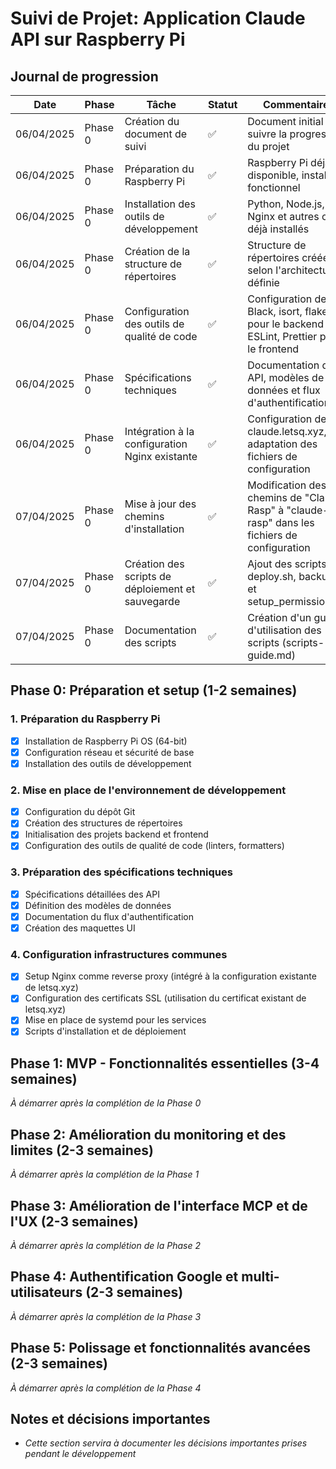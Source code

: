 # Suivi de Projet: Application Claude API sur Raspberry Pi

## Journal de progression

| Date | Phase | Tâche | Statut | Commentaires |
|------|-------|-------|--------|-------------|
| 06/04/2025 | Phase 0 | Création du document de suivi | ✅ | Document initial pour suivre la progression du projet |
| 06/04/2025 | Phase 0 | Préparation du Raspberry Pi | ✅ | Raspberry Pi déjà disponible, installé et fonctionnel |
| 06/04/2025 | Phase 0 | Installation des outils de développement | ✅ | Python, Node.js, Git, Nginx et autres outils déjà installés |
| 06/04/2025 | Phase 0 | Création de la structure de répertoires | ✅ | Structure de répertoires créée selon l'architecture définie |
| 06/04/2025 | Phase 0 | Configuration des outils de qualité de code | ✅ | Configuration de Black, isort, flake8 pour le backend et ESLint, Prettier pour le frontend |
| 06/04/2025 | Phase 0 | Spécifications techniques | ✅ | Documentation des API, modèles de données et flux d'authentification
| 06/04/2025 | Phase 0 | Intégration à la configuration Nginx existante | ✅ | Configuration de claude.letsq.xyz, adaptation des fichiers de configuration
| 07/04/2025 | Phase 0 | Mise à jour des chemins d'installation | ✅ | Modification des chemins de "Claude-Rasp" à "claude-rasp" dans les fichiers de configuration
| 07/04/2025 | Phase 0 | Création des scripts de déploiement et sauvegarde | ✅ | Ajout des scripts deploy.sh, backup.sh et setup_permissions.sh
| 07/04/2025 | Phase 0 | Documentation des scripts | ✅ | Création d'un guide d'utilisation des scripts (scripts-guide.md)

## Phase 0: Préparation et setup (1-2 semaines)

### 1. Préparation du Raspberry Pi
- [x] Installation de Raspberry Pi OS (64-bit)
- [x] Configuration réseau et sécurité de base
- [x] Installation des outils de développement

### 2. Mise en place de l'environnement de développement
- [x] Configuration du dépôt Git
- [x] Création des structures de répertoires
- [x] Initialisation des projets backend et frontend
- [x] Configuration des outils de qualité de code (linters, formatters)

### 3. Préparation des spécifications techniques
- [x] Spécifications détaillées des API
- [x] Définition des modèles de données
- [x] Documentation du flux d'authentification
- [x] Création des maquettes UI

### 4. Configuration infrastructures communes
- [x] Setup Nginx comme reverse proxy (intégré à la configuration existante de letsq.xyz)
- [x] Configuration des certificats SSL (utilisation du certificat existant de letsq.xyz)
- [x] Mise en place de systemd pour les services
- [x] Scripts d'installation et de déploiement

## Phase 1: MVP - Fonctionnalités essentielles (3-4 semaines)
*À démarrer après la complétion de la Phase 0*

## Phase 2: Amélioration du monitoring et des limites (2-3 semaines)
*À démarrer après la complétion de la Phase 1*

## Phase 3: Amélioration de l'interface MCP et de l'UX (2-3 semaines)
*À démarrer après la complétion de la Phase 2*

## Phase 4: Authentification Google et multi-utilisateurs (2-3 semaines)
*À démarrer après la complétion de la Phase 3*

## Phase 5: Polissage et fonctionnalités avancées (2-3 semaines)
*À démarrer après la complétion de la Phase 4*

## Notes et décisions importantes
- *Cette section servira à documenter les décisions importantes prises pendant le développement*
